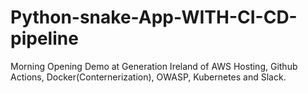 # Python-snake-App-WITH-CI-CD-pipeline
Morning Opening Demo at Generation Ireland of AWS Hosting, Github Actions, Docker(Conternerization), OWASP, Kubernetes and Slack.


